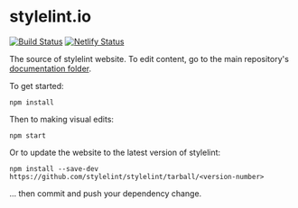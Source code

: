 # stylelint.io

[![Build Status](https://github.com/stylelint/stylelint.io/workflows/CI/badge.svg)](https://github.com/stylelint/stylelint.io)
[![Netlify Status](https://api.netlify.com/api/v1/badges/60ebb875-d403-4ace-b0b4-ebc58b3361e1/deploy-status)](https://app.netlify.com/sites/stylelint/deploys)

The source of stylelint website. To edit content, go to the main repository's [documentation folder](https://github.com/stylelint/stylelint/tree/main/docs).

To get started:

```shell
npm install
```

Then to making visual edits:

```shell
npm start
```

Or to update the website to the latest version of stylelint:

```shell
npm install --save-dev https://github.com/stylelint/stylelint/tarball/<version-number>
```

... then commit and push your dependency change.
